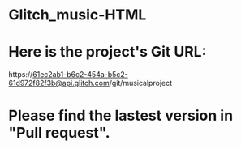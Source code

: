 # Glitch_music-HTML
# Here is the project's Git URL: 
https://61ec2ab1-b6c2-454a-b5c2-61d972f82f3b@api.glitch.com/git/musicalproject
# Please find the lastest version in "Pull request".
